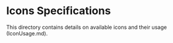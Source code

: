 # Icons Specifications

This directory contains details on available icons and their usage (IconUsage.md).
